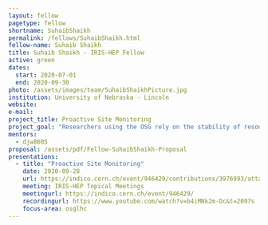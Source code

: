 ```yaml
---
layout: fellow
pagetype: fellow
shortname: SuhaibShaikh
permalink: /fellows/SuhaibShaikh.html
fellow-name: Suhaib Shaikh
title: Suhaib Shaikh - IRIS-HEP Fellow
active: green
dates:
  start: 2020-07-01
  end: 2020-09-30
photo: /assets/images/team/SuhaibShaikhPicture.jpg
institution: University of Nebraska - Lincoln
website:
e-mail:
project_title: Proactive Site Monitoring
project_goal: "Researchers using the OSG rely on the stability of resources in order to accomplish their science.  The OSG’s GRACC accounting service collects usage information for all sites contributing to and all jobs that run on the OSG.  The accounting service is a large source of information on the OSG.  The accounting data is stored within an ElasticSearch database at UNL.  Monitoring using this accounting service exists that will alert when a site completely fails, but there is no alerting on a decrease in functionality of a site. My project would be to develop proactive site monitoring to alert on site issues detected from the GRACC accounting system.  The alert would run periodically on OSG resources."
mentors:
  - djw8605
proposal: /assets/pdf/Fellow-SuhaibShaikh-Proposal
presentations:
  - title: "Proactive Site Monitoring"
    date: 2020-09-28
    url: https://indico.cern.ch/event/946429/contributions/3976993/attachments/2111089/3551108/Shaikh-Proactive_Site_Monitoring.pdf
    meeting: IRIS-HEP Topical Meetings
    meetingurl: https://indico.cern.ch/event/946429/
    recordingurl: https://www.youtube.com/watch?v=b4iMNk2m-Dc&t=2097s
    focus-area: osglhc
---
```

